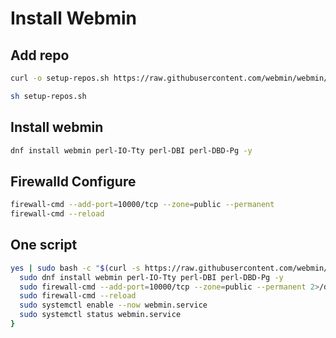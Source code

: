 # Install Webmin
## Add repo
```bash
curl -o setup-repos.sh https://raw.githubusercontent.com/webmin/webmin/master/setup-repos.sh
```
```bash
sh setup-repos.sh
```
## Install webmin
```bash
dnf install webmin perl-IO-Tty perl-DBI perl-DBD-Pg -y
```
## Firewalld Configure
```bash
firewall-cmd --add-port=10000/tcp --zone=public --permanent
firewall-cmd --reload
```
## One script
```bash
yes | sudo bash -c "$(curl -s https://raw.githubusercontent.com/webmin/webmin/master/setup-repos.sh )" && {
  sudo dnf install webmin perl-IO-Tty perl-DBI perl-DBD-Pg -y
  sudo firewall-cmd --add-port=10000/tcp --zone=public --permanent 2>/dev/null
  sudo firewall-cmd --reload
  sudo systemctl enable --now webmin.service
  sudo systemctl status webmin.service
}
```
